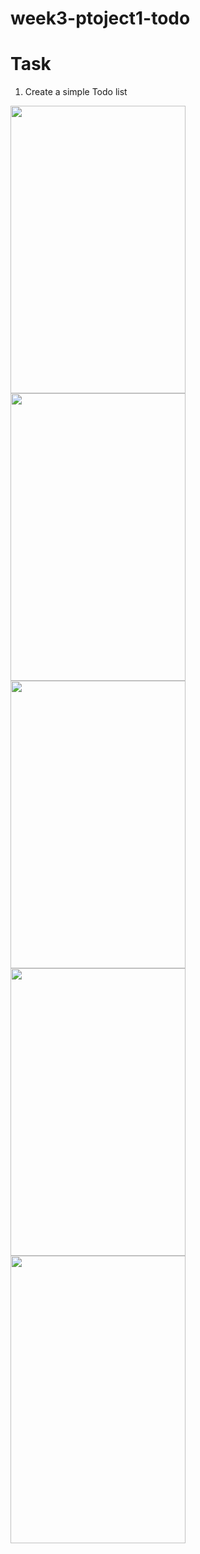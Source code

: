 # week3-ptoject1-todo



# Task 
1. Create a simple Todo list 

<img src="https://user-images.githubusercontent.com/44459664/137014415-3f788db4-9d9f-4517-9fd0-3366ac24996c.png" width="280" height="460"/>  <img src="https://user-images.githubusercontent.com/44459664/137014599-b662aa26-1a2f-48d0-8e8d-c226d77af645.png" width="280" height="460"/>  <img src="https://user-images.githubusercontent.com/44459664/137014946-c57d73f3-4c86-41de-9cbb-5a6a36d18e65.png" width="280" height="460"/>  <img src="https://user-images.githubusercontent.com/44459664/137015071-ab313fe9-9d10-4522-badd-5df87f451b34.png" width="280" height="460"/>   <img src="https://user-images.githubusercontent.com/44459664/137015147-01bca429-3712-4e4e-81e9-1d183035be2c.png" width="280" height="460"/> 






